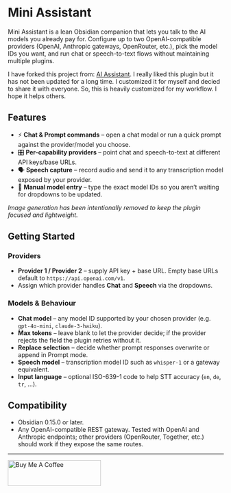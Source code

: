 # Mini Assistant

Mini Assistant is a lean Obsidian companion that lets you talk to the AI models you already pay for. Configure up to two OpenAI-compatible providers (OpenAI, Anthropic gateways, OpenRouter, etc.), pick the model IDs you want, and run chat or speech-to-text flows without maintaining multiple plugins.

I have forked this project from: [AI Assistant](https://github.com/qgrail/obsidian-ai-assistant). I really liked this plugin but it has not been updated for a long time. I customized it for myself and decied to share it with everyone. So, this is heavily customized for my workflow. I hope it helps others. 

## Features

- ⚡ **Chat & Prompt commands** – open a chat modal or run a quick prompt against the provider/model you choose.
- 🎛 **Per-capability providers** – point chat and speech-to-text at different API keys/base URLs.
- 🗣 **Speech capture** – record audio and send it to any transcription model exposed by your provider.
- 📝 **Manual model entry** – type the exact model IDs so you aren’t waiting for dropdowns to be updated.

_Image generation has been intentionally removed to keep the plugin focused and lightweight._

## Getting Started


### Providers
- **Provider 1 / Provider 2** – supply API key + base URL. Empty base URLs default to `https://api.openai.com/v1`.
- Assign which provider handles **Chat** and **Speech** via the dropdowns.

### Models & Behaviour
- **Chat model** – any model ID supported by your chosen provider (e.g. `gpt-4o-mini`, `claude-3-haiku`).
- **Max tokens** – leave blank to let the provider decide; if the provider rejects the field the plugin retries without it.
- **Replace selection** – decide whether prompt responses overwrite or append in Prompt mode.
- **Speech model** – transcription model ID such as `whisper-1` or a gateway equivalent.
- **Input language** – optional ISO-639-1 code to help STT accuracy (`en`, `de`, `tr`, ...).

## Compatibility

- Obsidian 0.15.0 or later.
- Any OpenAI-compatible REST gateway. Tested with OpenAI and Anthropic endpoints; other providers (OpenRouter, Together, etc.) should work if they expose the same routes.

---

<a href="https://www.buymeacoffee.com/alfurkat" target="_blank"><img src="https://cdn.buymeacoffee.com/buttons/v0/default-yellow.png" alt="Buy Me A Coffee" style="height: 60px !important;width: 217px !important;"></a>